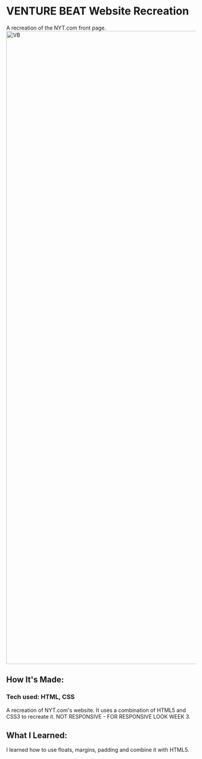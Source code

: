 # VENTURE BEAT Website Recreation
A recreation of the NYT.com front page.
<img width="1680" alt="VB" src="https://user-images.githubusercontent.com/69063454/90583768-0a796900-e19f-11ea-9359-ce0ee790b188.png">

## How It's Made:
### Tech used: HTML, CSS

A recreation of NYT.com's website. It uses a combination of HTML5 and CSS3 to recreate it. NOT RESPONSIVE - FOR RESPONSIVE LOOK WEEK 3.

## What I Learned:
I learned how to use floats, margins, padding and combine it with HTML5.
